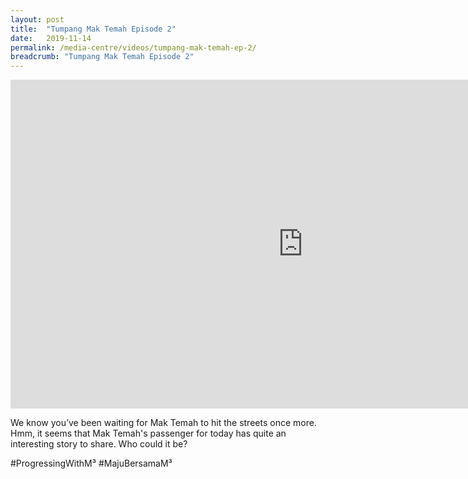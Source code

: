 ```yaml
---
layout: post
title:  "Tumpang Mak Temah Episode 2"
date:   2019-11-14
permalink: /media-centre/videos/tumpang-mak-temah-ep-2/
breadcrumb: "Tumpang Mak Temah Episode 2"
---
```


<div class="bp-youtube">
<iframe width="935" height="526" src="https://www.youtube.com/embed/F0PZY8jqBW0?list=PLno_SUynjWi_40mCnnbnvuDLrU0D6tGww" frameborder="0" allow="accelerometer; autoplay; encrypted-media; gyroscope; picture-in-picture" allowfullscreen></iframe>

</div>

We know you’ve been waiting for Mak Temah to hit the streets once more. Hmm, it seems that Mak Temah's passenger for today has quite an interesting story to share. Who could it be?

#ProgressingWithM³ #MajuBersamaM³
